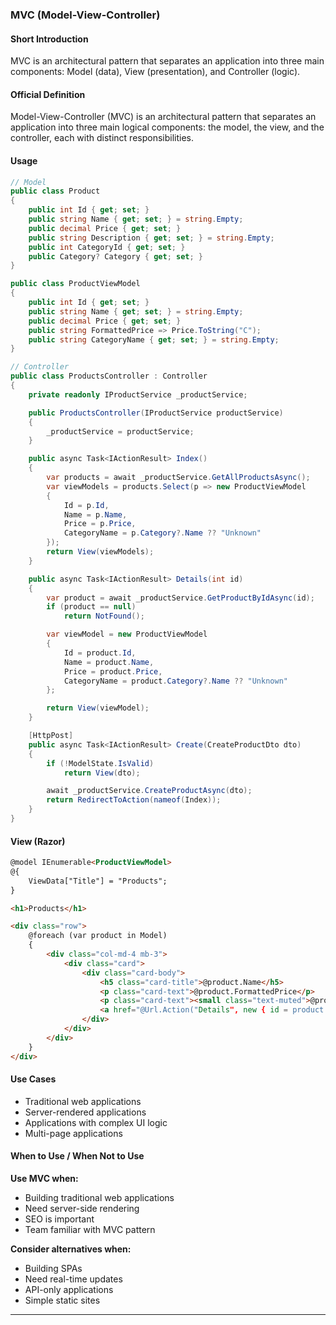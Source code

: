 ### MVC (Model-View-Controller)

#### Short Introduction

MVC is an architectural pattern that separates an application into three main components: Model (data), View (presentation), and Controller (logic).

#### Official Definition

Model-View-Controller (MVC) is an architectural pattern that separates an application into three main logical components: the model, the view, and the controller, each with distinct responsibilities.

#### Usage

```csharp
// Model
public class Product
{
    public int Id { get; set; }
    public string Name { get; set; } = string.Empty;
    public decimal Price { get; set; }
    public string Description { get; set; } = string.Empty;
    public int CategoryId { get; set; }
    public Category? Category { get; set; }
}

public class ProductViewModel
{
    public int Id { get; set; }
    public string Name { get; set; } = string.Empty;
    public decimal Price { get; set; }
    public string FormattedPrice => Price.ToString("C");
    public string CategoryName { get; set; } = string.Empty;
}

// Controller
public class ProductsController : Controller
{
    private readonly IProductService _productService;

    public ProductsController(IProductService productService)
    {
        _productService = productService;
    }

    public async Task<IActionResult> Index()
    {
        var products = await _productService.GetAllProductsAsync();
        var viewModels = products.Select(p => new ProductViewModel
        {
            Id = p.Id,
            Name = p.Name,
            Price = p.Price,
            CategoryName = p.Category?.Name ?? "Unknown"
        });
        return View(viewModels);
    }

    public async Task<IActionResult> Details(int id)
    {
        var product = await _productService.GetProductByIdAsync(id);
        if (product == null)
            return NotFound();

        var viewModel = new ProductViewModel
        {
            Id = product.Id,
            Name = product.Name,
            Price = product.Price,
            CategoryName = product.Category?.Name ?? "Unknown"
        };

        return View(viewModel);
    }

    [HttpPost]
    public async Task<IActionResult> Create(CreateProductDto dto)
    {
        if (!ModelState.IsValid)
            return View(dto);

        await _productService.CreateProductAsync(dto);
        return RedirectToAction(nameof(Index));
    }
}
```

#### View (Razor)

```html
@model IEnumerable<ProductViewModel>
@{
    ViewData["Title"] = "Products";
}

<h1>Products</h1>

<div class="row">
    @foreach (var product in Model)
    {
        <div class="col-md-4 mb-3">
            <div class="card">
                <div class="card-body">
                    <h5 class="card-title">@product.Name</h5>
                    <p class="card-text">@product.FormattedPrice</p>
                    <p class="card-text"><small class="text-muted">@product.CategoryName</small></p>
                    <a href="@Url.Action("Details", new { id = product.Id })" class="btn btn-primary">View Details</a>
                </div>
            </div>
        </div>
    }
</div>
```

#### Use Cases

- Traditional web applications
- Server-rendered applications
- Applications with complex UI logic
- Multi-page applications

#### When to Use / When Not to Use

**Use MVC when:**

- Building traditional web applications
- Need server-side rendering
- SEO is important
- Team familiar with MVC pattern

**Consider alternatives when:**

- Building SPAs
- Need real-time updates
- API-only applications
- Simple static sites

---
